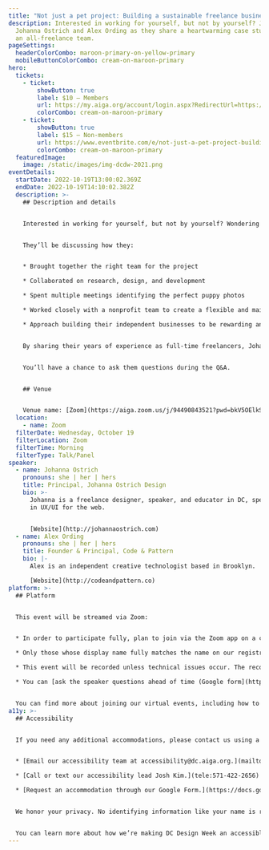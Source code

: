```yaml
---
title: "Not just a pet project: Building a sustainable freelance business"
description: Interested in working for yourself, but not by yourself? Join
  Johanna Ostrich and Alex Ording as they share a heartwarming case study from
  an all-freelance team.
pageSettings:
  headerColorCombo: maroon-primary-on-yellow-primary
  mobileButtonColorCombo: cream-on-maroon-primary
hero:
  tickets:
    - ticket:
        showButton: true
        label: $10 — Members
        url: https://my.aiga.org/account/login.aspx?RedirectUrl=https://ikit.aiga.org/ikit_national_util/ikit-national-util-sso-redirect/?state=https%3A%2F%2Fdc.aiga.org%2Fevent%2Fnot-just-a-pet-project-building-a-sustainable-freelance-business%2F%3Fredirect_source%3Deventbrite_register
        colorCombo: cream-on-maroon-primary
    - ticket:
        showButton: true
        label: $15 — Non-members
        url: https://www.eventbrite.com/e/not-just-a-pet-project-building-a-sustainable-freelance-business-tickets-425443311397
        colorCombo: cream-on-maroon-primary
  featuredImage:
    image: /static/images/img-dcdw-2021.png
eventDetails:
  startDate: 2022-10-19T13:00:02.369Z
  endDate: 2022-10-19T14:10:02.382Z
  description: >-
    ## Description and details


    Interested in working for yourself, but not by yourself? Wondering what it's like building a sustainable freelance business focused on projects you care about? Join Johanna Ostrich and Alex Ording as they share a heartwarming case study: redesigning the Petfinder Foundation website with an all-freelancer team. 


    They’ll be discussing how they:


    * Brought together the right team for the project

    * Collaborated on research, design, and development

    * Spent multiple meetings identifying the perfect puppy photos

    * Worked closely with a nonprofit team to create a flexible and maintainable site that can grow with the organization

    * Approach building their independent businesses to be rewarding and sustainable


    By sharing their years of experience as full-time freelancers, Johanna and Alex hope to encourage others interested in working for themselves. 


    You’ll have a chance to ask them questions during the Q&A.


    ## Venue


    Venue name: [Zoom](https://aiga.zoom.us/j/94490843521?pwd=bkV5OElkSjl0VStwaklYa2w2M25UQT09)
  location:
    - name: Zoom
  filterDate: Wednesday, October 19
  filterLocation: Zoom
  filterTime: Morning
  filterType: Talk/Panel
speaker:
  - name: Johanna Ostrich
    pronouns: she | her | hers
    title: Principal, Johanna Ostrich Design
    bio: >-
      Johanna is a freelance designer, speaker, and educator in DC, specializing
      in UX/UI for the web.


      [Website](http://johannaostrich.com)
  - name: Alex Ording
    pronouns: she | her | hers
    title: Founder & Principal, Code & Pattern
    bio: |-
      Alex is an independent creative technologist based in Brooklyn.

      [Website](http://codeandpattern.co)
platform: >-
  ## Platform


  This event will be streamed via Zoom:


  * In order to participate fully, plan to join via the Zoom app on a computer, tablet, or mobile device with enough bandwidth to support viewing video.

  * Only those whose display name fully matches the name on our registration list will be admitted from the waiting room, to ensure only those who have registered for the event are able to attend — and to create space for intimate conversations.

  * This event will be recorded unless technical issues occur. The recordings will be shared in the AIGA DC recordings archive for AIGA members to rewatch or catch up on at a later date. If you’re not an AIGA Member, you can register for a membership on [the AIGA Membership website.](https://www.aiga.org/membership-community/aiga-membership/)

  * You can [ask the speaker questions ahead of time (Google form](https://forms.gle/rQLZikFgE2QfYgCn9)), which may be answered during the event.


  You can find more about joining our virtual events, including how to connect, directions to troubleshoot, and information about our refund policy in our [FAQ](/faq/).
a11y: >-
  ## Accessibility


  If you need any additional accommodations, please contact us using a method that works best for you:


  * [Email our accessibility team at accessibility@dc.aiga.org.](mailto:accessibility@dc.aiga.org)

  * [Call or text our accessibility lead Josh Kim.](tele:571-422-2656)

  * [Request an accommodation through our Google Form.](https://docs.google.com/forms/d/e/1FAIpQLSe2l-FrPiSaZxPjIAOUadYn3axaz6SyloV42CWg-HF65TTy1w/viewform)


  We honor your privacy. No identifying information like your name is required to request an accommodation, and all details will be deleted once completed.


  You can learn more about how we’re making DC Design Week an accessible experience by visiting our [accessibility statement](/accessibility/).
---
```

